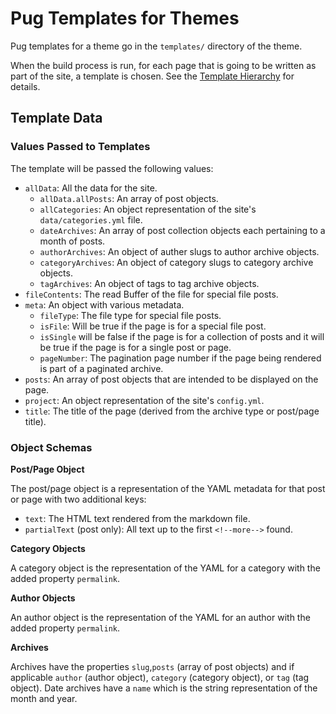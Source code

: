 
# Pug Templates for Themes #

Pug templates for a theme go in the `templates/` directory of the theme.

When the build process is run, for each page that is going to be written
as part of the site, a template is chosen. See the
[Template Hierarchy](../ref/TEMPLATES.md) for details.

## Template Data #

### Values Passed to Templates #

The template will be passed the following values:

* `allData`: All the data for the site.
  * `allData.allPosts`: An array of post objects.
  * `allCategories`: An object representation of the site's `data/categories.yml` file.
  * `dateArchives`: An array of post collection objects each pertaining to a month of posts.
  * `authorArchives`: An object of auther slugs to author archive objects.
  * `categoryArchives`: An object of category slugs to category archive objects.
  * `tagArchives`: An object of tags to tag archive objects.
* `fileContents`: The read Buffer of the file for special file posts.
* `meta`: An object with various metadata.
  * `fileType`: The file type for special file posts.
  * `isFile`: Will be true if the page is for a special file post.
  * `isSingle` will be false if the page is for a collection of posts and it will be true if the page is for a single post or page.
  * `pageNumber`: The pagination page number if the page being rendered is part of a paginated archive.
* `posts`: An array of post objects that are intended to be displayed on the page.
* `project`: An object representation of the site's `config.yml`.
* `title`: The title of the page (derived from the archive type or post/page title).

### Object Schemas #

**Post/Page Object**

The post/page object is a representation of the YAML metadata for that
post or page with two additional keys:

* `text`: The HTML text rendered from the markdown file.
* `partialText` (post only): All text up to the first `<!--more-->` found.

**Category Objects**

A category object is the representation of the YAML for a category with
the added property `permalink`.

**Author Objects**

An author object is the representation of the YAML for an author with the
added property `permalink`.

**Archives**

Archives have the properties `slug`,`posts` (array of post objects) and
if applicable `author` (author object), `category` (category object),
or `tag` (tag object). Date archives have a `name` which is the string
representation of the month and year.
